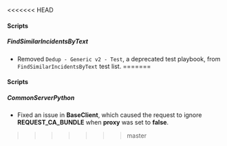 <<<<<<< HEAD

#### Scripts
##### FindSimilarIncidentsByText
- Removed `Dedup - Generic v2 - Test`, a deprecated test playbook, from `FindSimilarIncidentsByText` test list. 
=======
#### Scripts
##### CommonServerPython
- Fixed an issue in **BaseClient**, which caused the request to ignore **REQUEST_CA_BUNDLE** when **proxy** was set to **false**.
>>>>>>> master
